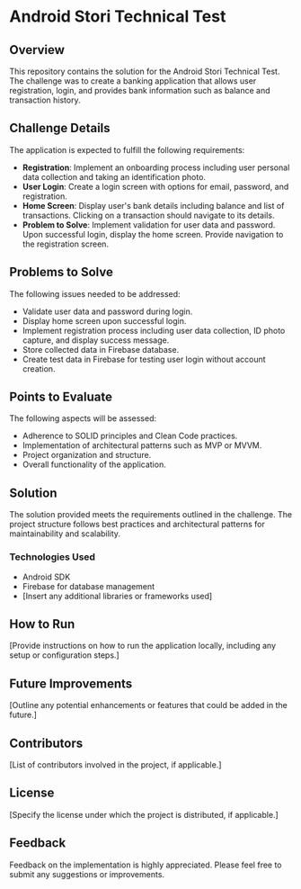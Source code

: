 # Android Stori Technical Test

## Overview
This repository contains the solution for the Android Stori Technical Test. The challenge was to create a banking application that allows user registration, login, and provides bank information such as balance and transaction history.

## Challenge Details
The application is expected to fulfill the following requirements:

- **Registration**: Implement an onboarding process including user personal data collection and taking an identification photo.
- **User Login**: Create a login screen with options for email, password, and registration.
- **Home Screen**: Display user's bank details including balance and list of transactions. Clicking on a transaction should navigate to its details.
- **Problem to Solve**: Implement validation for user data and password. Upon successful login, display the home screen. Provide navigation to the registration screen.

## Problems to Solve
The following issues needed to be addressed:
- Validate user data and password during login.
- Display home screen upon successful login.
- Implement registration process including user data collection, ID photo capture, and display success message.
- Store collected data in Firebase database.
- Create test data in Firebase for testing user login without account creation.

## Points to Evaluate
The following aspects will be assessed:
- Adherence to SOLID principles and Clean Code practices.
- Implementation of architectural patterns such as MVP or MVVM.
- Project organization and structure.
- Overall functionality of the application.

## Solution
The solution provided meets the requirements outlined in the challenge. The project structure follows best practices and architectural patterns for maintainability and scalability.

### Technologies Used
- Android SDK
- Firebase for database management
- [Insert any additional libraries or frameworks used]

## How to Run
[Provide instructions on how to run the application locally, including any setup or configuration steps.]

## Future Improvements
[Outline any potential enhancements or features that could be added in the future.]

## Contributors
[List of contributors involved in the project, if applicable.]

## License
[Specify the license under which the project is distributed, if applicable.]

## Feedback
Feedback on the implementation is highly appreciated. Please feel free to submit any suggestions or improvements.
